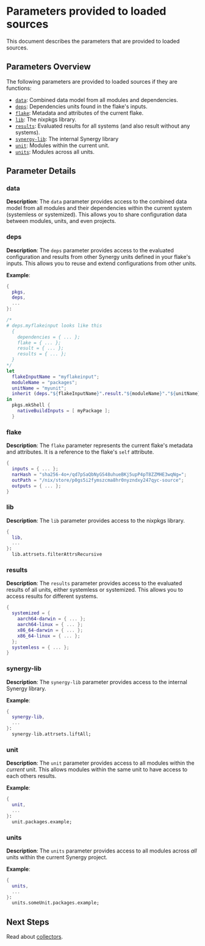 # Parameters provided to loaded sources

This document describes the parameters that are provided to loaded sources.

## Parameters Overview

The following parameters are provided to loaded sources if they are functions:

- [`data`](#data): Combined data model from all modules and dependencies.
- [`deps`](#deps): Dependencies units found in the flake's inputs.
- [`flake`](#flake): Metadata and attributes of the current flake.
- [`lib`](#lib): The nixpkgs library.
- [`results`](#results): Evaluated results for all systems (and also result without any systems).
- [`synergy-lib`](#synergy-lib): The internal Synergy library
- [`unit`](#unit): Modules within the current unit.
- [`units`](#units): Modules across all units.

## Parameter Details

### data

**Description**: The `data` parameter provides access to the combined data model from all modules and their dependencies within the current system (systemless or systemized).
This allows you to share configuration data between modules, units, and even projects.

### deps

**Description**: The `deps` parameter provides access to the evaluated configuration and results from other Synergy units defined in your flake's inputs.
This allows you to reuse and extend configurations from other units.

**Example**:

```nix
{
  pkgs,
  deps,
  ...
}:

/*
# deps.myflakeinput looks like this
  {
    dependencies = { ... };
    flake = { ... };
    result = { ... };
    results = { ... };
  }
*/
let
  flakeInputName = "myflakeinput";
  moduleName = "packages";
  unitName = "myunit";
  inherit (deps."${flakeInputName}".result."${moduleName}"."${unitName}") myPackage;
in
  pkgs.mkShell {
    nativeBuildInputs = [ myPackage ];
  }
```

### flake

**Description**: The `flake` parameter represents the current flake's metadata and attributes.
It is a reference to the flake's `self` attribute.

```nix
{
  inputs = { ... };
  narHash = "sha256-4o+/qd7pSaQbNyGS48uhueBKj5upP4pT8ZZMHE3wqNg=";
  outPath = "/nix/store/p0gs5i2fymszcma8hr0nyzndxy247qyc-source";
  outputs = { ... };
}
```

### lib

**Description**: The `lib` parameter provides access to the nixpkgs library.

```nix
{
  lib,
  ...
}:
  lib.attrsets.filterAttrsRecursive
```

### results

**Description**: The `results` parameter provides access to the evaluated results of all units, either systemless or systemized.
This allows you to access results for different systems.

```nix
{
  systemized = {
    aarch64-darwin = { ... };
    aarch64-linux = { ... };
    x86_64-darwin = { ... };
    x86_64-linux = { ... };
  };
  systemless = { ... };
}
```

### synergy-lib

**Description**: The `synergy-lib` parameter provides access to the internal Synergy library.

**Example**:

```nix
{
  synergy-lib,
  ...
}:
  synergy-lib.attrsets.liftAll;
```

### unit

**Description**: The `unit` parameter provides access to all modules within the *current* unit.
This allows modules within the same unit to have access to each others results.

**Example**:

```nix
{
  unit,
  ...
}:
  unit.packages.example;
```

### units

**Description**: The `units` parameter provides access to all modules across *all* units within the current Synergy project.

**Example**:

```nix
{
  units,
  ...
}:
  units.someUnit.packages.example;
```

## Next Steps

Read about [collectors](./4_collectors.md).
